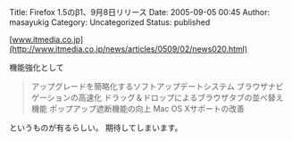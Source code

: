 Title: Firefox 1.5のβ1、9月8日リリース
Date: 2005-09-05 00:45
Author: masayukig
Category: Uncategorized
Status: published

[www.itmedia.co.jp](http://www.itmedia.co.jp/news/articles/0509/02/news020.html)

機能強化として

> アップグレードを簡略化するソフトアップデートシステム
> ブラウザナビゲーションの高速化
> ドラッグ＆ドロップによるブラウザタブの並べ替え機能
> ポップアップ遮断機能の向上
> Mac OS Xサポートの改善

というものが有るらしい。
期待してしまいます。
